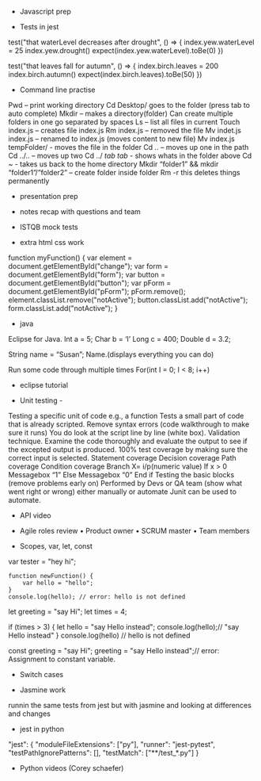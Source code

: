 * Javascript prep

* Tests in jest

test("that waterLevel decreases after drought", () => {
    index.yew.waterLevel = 25
    index.yew.drought()
    expect(index.yew.waterLevel).toBe(0)
})

test("that leaves fall for autumn", () => {
    index.birch.leaves = 200
    index.birch.autumn()
    expect(index.birch.leaves).toBe(50)
})



* Command line practise

Pwd – print working directory
Cd Desktop/ goes to the folder (press tab to auto complete)
Mkdir – makes a directory(folder) Can create multiple folders in one go separated by spaces
Ls – list all files in current
Touch index.js – creates file index.js
Rm index.js – removed the file
Mv indet.js index.js – renamed to index.js (moves content to new file)
Mv index.js tempFolder/ - moves the file in the folder
Cd .. – moves up one in the path
Cd ../.. – moves up two
Cd ../ *tab tab* - shows whats in the folder above
Cd ~ - takes us back to the home directory
Mkdir “folder1” && mkdir “folder1”/”folder2” – create folder inside folder
Rm -r this deletes things permanently 

* presentation prep

* notes recap with questions and team

* ISTQB mock tests

* extra html css work 

function myFunction() {
    var element = document.getElementById("change");
    var form = document.getElementById("form");
    var button = document.getElementById("button");
    var pForm = document.getElementById("pForm");
    pForm.remove();
    element.classList.remove("notActive");
    button.classList.add("notActive");
    form.classList.add("notActive");
  }



* java

Eclipse for Java. 
Int a = 5; 
Char b = ‘I’
Long c = 400;
Double d = 3.2;

String name = “Susan”;
Name.(displays everything you can do)

Run some code through multiple times 
For(int I = 0; I < 8; i++)


* eclipse tutorial

* Unit testing - 

Testing a specific unit of code e.g., a function
Tests a small part of code that is already scripted. Remove syntax errors (code walkthrough to make sure it runs) 
You do look at the script line by line (white box). 
Validation technique. Examine the code thoroughly and evaluate the output to see if the excepted output is produced. 
100% test coverage by making sure the correct input is selected. 
Statement coverage
Decision coverage 
Path coverage
Condition coverage
Branch
X= i/p(numeric value)
If x > 0 
Messagebox “1”
Else
Messagebox “0”
End if 
Testing the basic blocks (remove problems early on) 
Performed by Devs or QA team (show what went right or wrong) either manually or automate
Junit can be used to automate. 

* API video

* Agile roles review 
•	Product owner
•	SCRUM master
•	Team members

* Scopes, var, let, const

var tester = "hey hi";
    
    function newFunction() {
        var hello = "hello";
    }
    console.log(hello); // error: hello is not defined

let greeting = "say Hi";
   let times = 4;

   if (times > 3) {
        let hello = "say Hello instead";
        console.log(hello);// "say Hello instead"
    }
   console.log(hello) // hello is not defined

const greeting = "say Hi";
    greeting = "say Hello instead";// error: Assignment to constant variable. 

* Switch cases

* Jasmine work

runnin the same tests from jest but with jasmine and looking at differences and changes

* jest in python

"jest": {
    "moduleFileExtensions": ["py"],
    "runner": "jest-pytest",
    "testPathIgnorePatterns": [],
    "testMatch": ["**/test_*.py"]
}

* Python videos (Corey schaefer)

